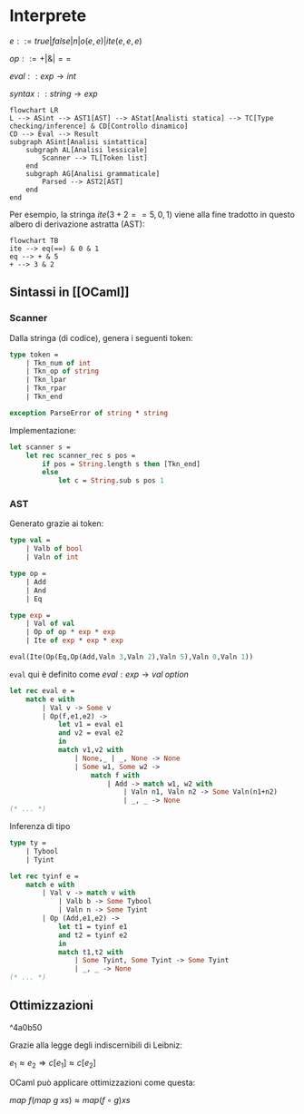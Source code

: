 # Interprete

$e::=true|false|n|o(e,e)|ite(e,e,e)$

$op::=+|\&|==$

$eval::exp→int$

$syntax::string→exp$

```mermaid
flowchart LR
L --> ASint --> AST1[AST] --> AStat[Analisti statica] --> TC[Type checking/inference] & CD[Controllo dinamico]
CD --> Eval --> Result
subgraph ASint[Analisi sintattica]
    subgraph AL[Analisi lessicale]
        Scanner --> TL[Token list]
    end
    subgraph AG[Analisi grammaticale]
        Parsed --> AST2[AST]
    end
end
```

Per esempio, la stringa $ite(3+2==5,0,1)$ viene alla fine tradotto in questo albero di derivazione astratta (AST):

```mermaid
flowchart TB
ite --> eq(==) & 0 & 1
eq --> + & 5
+ --> 3 & 2
```

## Sintassi in [[OCaml]]

### Scanner

Dalla stringa (di codice), genera i seguenti token:

```OCaml
type token =
    | Tkn_num of int
    | Tkn_op of string
    | Tkn_lpar
    | Tkn_rpar
    | Tkn_end

exception ParseError of string * string
```

Implementazione:

```OCaml
let scanner s =
    let rec scanner_rec s pos =
        if pos = String.length s then [Tkn_end]
        else
            let c = String.sub s pos 1
```

### AST

Generato grazie ai token:

```OCaml
type val =
    | Valb of bool
    | Valn of int

type op =
    | Add
    | And
    | Eq

type exp =
    | Val of val
    | Op of op * exp * exp
    | Ite of exp * exp * exp

eval(Ite(Op(Eq,Op(Add,Valn 3,Valn 2),Valn 5),Valn 0,Valn 1))
```

`eval` qui è definito come $eval:exp→val \; option$

```OCaml
let rec eval e =
    match e with
        | Val v -> Some v
        | Op(f,e1,e2) -> 
            let v1 = eval e1
            and v2 = eval e2
            in
            match v1,v2 with
                | None,_ | _, None -> None
                | Some w1, Some w2 ->
                    match f with
                        | Add -> match w1, w2 with
                            | Valn n1, Valn n2 -> Some Valn(n1+n2)
                            | _, _ -> None
(* ... *)
```

Inferenza di tipo

```OCaml
type ty =
    | Tybool
    | Tyint
```

```OCaml
let rec tyinf e =
    match e with
        | Val v -> match v with
            | Valb b -> Some Tybool
            | Valn n -> Some Tyint
        | Op (Add,e1,e2) ->
            let t1 = tyinf e1
            and t2 = tyinf e2
            in
            match t1,t2 with
                | Some Tyint, Some Tyint -> Some Tyint
                | _, _ -> None
(* ... *)
```

## Ottimizzazioni

^4a0b50

Grazie alla legge degli indiscernibili di Leibniz:

$e_1≈e_2⇒c[e_1]≈c[e_2]$

OCaml può applicare ottimizzazioni come questa:

$map \: f(map \: g \: xs) ≈ map (f∘g) xs$
